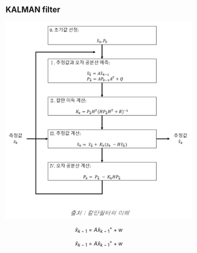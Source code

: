 ## KALMAN filter


![img](./kalman_image.png)


$$\hat{x}_{k-1} = {A}\hat{x}_{k-1}^+ +w$$


$$\hat{x}_{k-1} = {A}\hat{x}_{k-1}^+ +w$$